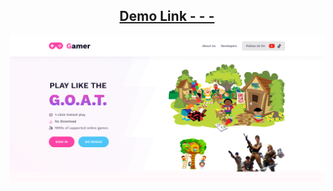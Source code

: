 <h2 align="center">
  <a href="https://satya-ranjon.github.io/ph-flower-shop/" target="_blank">Demo Link - - -</a>
</h2>
<div align="center">
  <img alt="Demo" src="./assets/images/file.png" />
</div>
